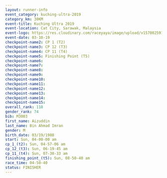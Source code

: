 ```yaml
---
layout: runner-info 
event_category: kuching-ultra-2019 
category_km: 30KM 
event-title: Kuching Ultra 2019
event-location: Cat City, Sarawak, Malaysia 
event-logo: https://res.cloudinary.com/raceyaya/image/upload/v1570025915/logo/kuching_ultra_jsvtue.jpg 
event-date: 03-10-19 
checkpoint-name2: CP 1 (T2) 
checkpoint-name3: CP 12 (T3) 
checkpoint-name4: CP 11 (T4) 
checkpoint-name5: Finishing Point (T5) 
checkpoint-name6: 
checkpoint-name7: 
checkpoint-name8: 
checkpoint-name9: 
checkpoint-name10: 
checkpoint-name11:  
checkpoint-name12: 
checkpoint-name13: 
checkpoint-name14: 
checkpoint-name15: 
overall_rank: 118
gender_rank: 74
bib: M3003
first_name: Aizuddin
last_name: Bin Ahmad Imran
gender: M
birth_date: 03/19/1988
start: Sun, 04-00-00 am
cp_1_(t2): Sun, 04-57-06 am
cp_12_(t3): Sun, 06-19-45 am
cp_11_(t4): Sun, 07-38-33 am
finishing_point_(t5): Sun, 08-50-40 am
race_time: 04-50-40
status: FINISHER
---
```

